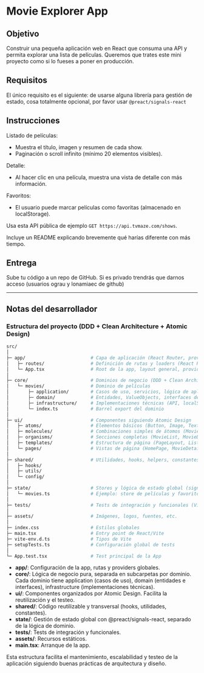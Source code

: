 # Movie Explorer App

## Objetivo

Construir una pequeña aplicación web en React que consuma una API y permita explorar una lista de películas. Queremos que trates este mini proyecto como si lo fueses a poner en producción. 

## Requisitos

El único requisito es el siguiente: de usarse alguna librería para gestión de estado, cosa totalmente opcional, por favor usar `@preact/signals-react`

## Instrucciones

Listado de películas:

- Muestra el título, imagen y resumen de cada show.
- Paginación o scroll infinito (mínimo 20 elementos visibles).

Detalle:

- Al hacer clic en una película, muestra una vista de detalle con más información.

Favoritos:

- El usuario puede marcar películas como favoritas (almacenado en localStorage).

Usa esta API pública de ejemplo `GET https://api.tvmaze.com/shows`.

Incluye un README explicando brevemente qué harías diferente con más tiempo.

## Entrega

Sube tu código a un repo de GitHub. Si es privado trendrás que darnos acceso (usuarios ograu y lonamiaec de github)

---

## Notas del desarrollador

### Estructura del proyecto (DDD + Clean Architecture + Atomic Design)

```bash
src/
│
├─ app/                        # Capa de aplicación (React Router, providers, entrypoints)
│   ├─ routes/                 # Definición de rutas y loaders (React Router)
│   └─ App.tsx                 # Root de la app, layout general, providers
│
├─ core/                       # Dominios de negocio (DDD + Clean Architecture)
│   └─ movies/                 # Dominio de películas
│       ├─ application/        # Casos de uso, servicios, lógica de aplicación (ej: GetMovies, ToggleFavorite)
│       ├─ domain/             # Entidades, ValueObjects, interfaces de repositorio (ej: Movie.ts, MovieRepository.ts)
│       ├─ infrastructure/     # Implementaciones técnicas (API, localStorage, etc)
│       └─ index.ts            # Barrel export del dominio
│
├─ ui/                         # Componentes siguiendo Atomic Design
│   ├─ atoms/                  # Elementos básicos (Button, Image, Text, etc)
│   ├─ molecules/              # Combinaciones simples de átomos (MovieCard, SearchBar)
│   ├─ organisms/              # Secciones completas (MovieList, MovieDetail)
│   ├─ templates/              # Estructura de página (PageLayout, ListPage)
│   └─ pages/                  # Vistas de página (HomePage, MovieDetailPage)
│
├─ shared/                     # Utilidades, hooks, helpers, constantes, estilos globales
│   ├─ hooks/
│   ├─ utils/
│   └─ config/
│
├─ state/                      # Stores y lógica de estado global (signals, context)
│   └─ movies.ts               # Ejemplo: store de películas y favoritos
│
├─ tests/                      # Tests de integración y funcionales (Vitest + Testing Library)
│
├─ assets/                     # Imágenes, logos, fuentes, etc.
│
├─ index.css                   # Estilos globales
├─ main.tsx                    # Entry point de React/Vite
├─ vite-env.d.ts               # Tipos de Vite
├─ setupTests.ts               # Configuración global de tests
│
└─ App.test.tsx                # Test principal de la App
```

- **app/**: Configuración de la app, rutas y providers globales.
- **core/**: Lógica de negocio pura, separada en subcarpetas por dominio. Cada dominio tiene application (casos de uso), domain (entidades e interfaces), infrastructure (implementaciones técnicas).
- **ui/**: Componentes organizados por Atomic Design. Facilita la reutilización y el testeo.
- **shared/**: Código reutilizable y transversal (hooks, utilidades, constantes).
- **state/**: Gestión de estado global con @preact/signals-react, separado de la lógica de dominio.
- **tests/**: Tests de integración y funcionales.
- **assets/**: Recursos estáticos.
- **main.tsx**: Arranque de la app.

Esta estructura facilita el mantenimiento, escalabilidad y testeo de la aplicación siguiendo buenas prácticas de arquitectura y diseño.
